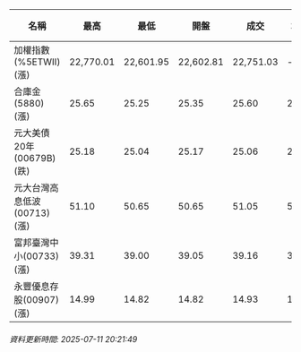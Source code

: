 | 名稱 | 最高 | 最低 | 開盤 | 成交 | 均價 | 成交金額(億) | 昨收 | 漲跌幅 | 漲跌 | 總量 | 昨量 | 振幅 |
| -------- | -------- | -------- | -------- |-------- | -------- | -------- |-------- |-------- |-------- | -------- | -------- |-------- |
|加權指數(%5ETWII) (漲)|22,770.01|22,601.95|22,602.81|22,751.03|-|3,282.18|22,693.25|0.25%|57.78|6,967,108|0|0.74%|
|合庫金(5880) (漲)|25.65|25.25|25.35|25.60|25.54|4.02|25.30|1.19%|0.30|15,740|7,883|1.58%|
|元大美債20年(00679B) (跌)|25.18|25.04|25.17|25.06|25.09|5.90|25.10|0.16%|0.04|23,508|32,060|0.56%|
|元大台灣高息低波(00713) (漲)|51.10|50.65|50.65|51.05|50.93|3.04|50.65|0.79%|0.40|5,968|6,774|0.89%|
|富邦臺灣中小(00733) (漲)|39.31|39.00|39.05|39.16|39.17|0.242|39.02|0.36%|0.14|617|661|0.79%|
|永豐優息存股(00907) (漲)|14.99|14.82|14.82|14.93|14.93|0.137|14.82|0.74%|0.11|917|1,211|1.15%|
###### 資料更新時間: 2025-07-11 20:21:49